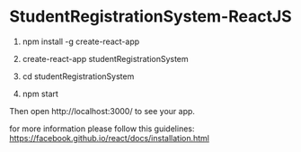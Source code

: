# StudentRegistrationSystem-ReactJS

1. npm install -g create-react-app

2. create-react-app studentRegistrationSystem

3. cd studentRegistrationSystem

4. npm start

Then open http://localhost:3000/ to see your app.

for more information please follow this guidelines:
https://facebook.github.io/react/docs/installation.html
